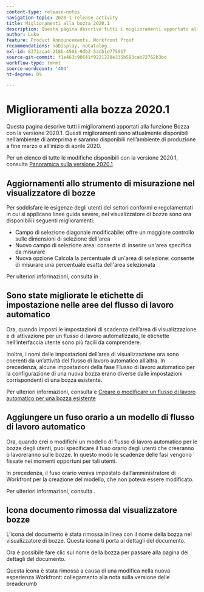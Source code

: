 ```yaml
---
content-type: release-notes
navigation-topic: 2020-1-release-activity
title: Miglioramenti alla bozza 2020.1
description: Questa pagina descrive tutti i miglioramenti apportati alla funzione Bozza con la versione 2020.1. Questi miglioramenti sono attualmente disponibili nell’ambiente di anteprima e saranno disponibili nell’ambiente di produzione a fine marzo o all’inizio di aprile 2020.
author: Luke
feature: Product Announcements, Workfront Proof
recommendations: noDisplay, noCatalog
exl-id: 8371aca4-218b-4501-9db2-5acb1e775917
source-git-commit: f1e463c90641f9221228e335b583cab72762b3bd
workflow-type: tm+mt
source-wordcount: '404'
ht-degree: 0%

---
```


# Miglioramenti alla bozza 2020.1

Questa pagina descrive tutti i miglioramenti apportati alla funzione Bozza con la versione 2020.1. Questi miglioramenti sono attualmente disponibili nell’ambiente di anteprima e saranno disponibili nell’ambiente di produzione a fine marzo o all’inizio di aprile 2020.

Per un elenco di tutte le modifiche disponibili con la versione 2020.1, consulta [Panoramica sulla versione 2020.1](../../../product-announcements/product-releases/2020.1-release-activity/2020-1-release-overview.md).

## Aggiornamenti allo strumento di misurazione nel visualizzatore di bozze

Per soddisfare le esigenze degli utenti dei settori conformi e regolamentati in cui si applicano linee guida severe, nel visualizzatore di bozze sono ora disponibili i seguenti miglioramenti:

* Campo di selezione diagonale modificabile: offre un maggiore controllo sulle dimensioni di selezione dell&#39;area
* Nuovo campo di selezione area: consente di inserire un&#39;area specifica da misurare
* Nuova opzione Calcola la percentuale di un&#39;area di selezione: consente di misurare una percentuale esatta dell&#39;area selezionata

Per ulteriori informazioni, consulta in .

## Sono state migliorate le etichette di impostazione nelle aree del flusso di lavoro automatico

Ora, quando imposti le impostazioni di scadenza dell’area di visualizzazione e di attivazione per un flusso di lavoro automatizzato, le etichette nell’interfaccia utente sono più facili da comprendere.

Inoltre, i nomi delle impostazioni dell’area di visualizzazione ora sono coerenti da un’attività del flusso di lavoro automatico all’altra. In precedenza, alcune impostazioni della fase Flusso di lavoro automatico per la configurazione di una nuova bozza erano diverse dalle impostazioni corrispondenti di una bozza esistente.

Per ulteriori informazioni, consulta e [Creare o modificare un flusso di lavoro automatico per una bozza esistente](../../../review-and-approve-work/proofing/managing-proofs-within-workfront/create-edit-automated-workflow-existing-proof.md)

## Aggiungere un fuso orario a un modello di flusso di lavoro automatico

Ora, quando crei o modifichi un modello di flusso di lavoro automatico per le bozze degli utenti, puoi specificare il fuso orario degli utenti che creeranno o lavoreranno sulle bozze. In questo modo le scadenze delle fasi vengono fissate nei momenti opportuni per tali utenti.

In precedenza, il fuso orario veniva impostato dall’amministratore di Workfront per la creazione del modello, che non poteva essere modificato.

Per ulteriori informazioni, consulta .

## Icona documento rimossa dal visualizzatore bozze

L’icona del documento è stata rimossa in linea con il nome della bozza nel visualizzatore di bozze. Questa icona ti porta ai dettagli del documento.

Ora è possibile fare clic sul nome della bozza per passare alla pagina dei dettagli del documento.

Questa icona è stata rimossa a causa di una modifica nella nuova esperienza Workfront: collegamento alla nota sulla versione delle breadcrumb
